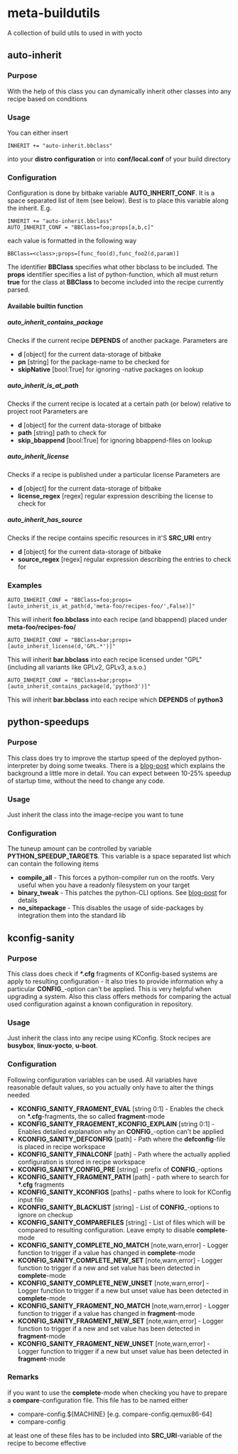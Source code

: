 # meta-buildutils
A collection of build utils to used in with yocto

## auto-inherit
### Purpose
With the help of this class you can dynamically inherit other classes into any recipe based on conditions

### Usage
You can either insert
```
INHERIT += "auto-inherit.bbclass"
```
into your __distro configuration__ or into __conf/local.conf__ of your build directory

### Configuration
Configuration is done by bitbake variable __AUTO_INHERIT_CONF__.
It is a space separated list of item (see below).
Best is to place this variable along the inherit.
E.g.
```
INHERIT += "auto-inherit.bbclass"
AUTO_INHERIT_CONF = "BBClass=foo;props[a,b,c]"
```

each value is formatted in the following way
```
BBClass=<class>;props=[func_foo(d),func_foo2(d,param)]
```

The identifier __BBClass__ specifies what other bbclass to be included.
The __props__ identifier specifies a list of python-function, which all must return **true** for the class at __BBClass__ to become included into the recipe currently parsed.

#### Available builtin function
##### auto_inherit_contains_package

Checks if the current recipe **DEPENDS** of another package.
Parameters are 
 * __d__ [object] for the current data-storage of bitbake
 * __pn__ [string] for the package-name to be checked for
 * __skipNative__ [bool:True] for ignoring -native packages on lookup

##### auto_inherit_is_at_path

Checks if the current recipe is located at a certain path (or below) relative to project root
Parameters are
 * __d__ [object] for the current data-storage of bitbake
 * __path__ [string] path to check for
 * __skip_bbappend__ [bool:True] for ignoring bbappend-files on lookup

##### auto_inherit_license

Checks if a recipe is published under a particular license
Parameters are
 * __d__ [object] for the current data-storage of bitbake
 * __license_regex__ [regex] regular expression describing the license to check for

##### auto_inherit_has_source

Checks if the recipe contains specific resources in it'S **SRC_URI** entry
 * __d__ [object] for the current data-storage of bitbake
 * __source_regex__ [regex] regular expression describing the entries to check for

### Examples

```
AUTO_INHERIT_CONF = "BBClass=foo;props=[auto_inherit_is_at_path(d,'meta-foo/recipes-foo/',False)]"
```

This will inherit **foo.bbclass** into each recipe (and bbappend) placed under __meta-foo/recipes-foo/__

```
AUTO_INHERIT_CONF = "BBClass=bar;props=[auto_inherit_license(d,'GPL.*')]"
```

This will inherit **bar.bbclass** into each recipe licensed under "GPL" (including all variants like GPLv2, GPLv3, a.s.o.)

```
AUTO_INHERIT_CONF = "BBClass=bar;props=[auto_inherit_contains_package(d,'python3')]"
```

This will inherit **bar.bbclass** into each recipe which __DEPENDS__ of **python3**

## python-speedups
### Purpose

This class does try to improve the startup speed of the deployed python-interpreter by doing some tweaks.
There is a [blog-post](https://bitbakesoda.blogspot.com/2019/03/speedup-python-on-embedded-systems.html) which explains the background a little more in detail.
You can expect between 10-25% speedup of startup time, without the need to change any code.

### Usage

Just inherit the class into the image-recipe you want to tune

### Configuration

The tuneup amount can be controlled by variable __PYTHON_SPEEDUP_TARGETS__.
This variable is a space separated list which can contain the following items
 * __compile_all__ - This forces a python-compiler run on the rootfs. Very useful when you have a readonly filesystem on your target
 * __binary_tweak__ - This patches the python-CLI options. See [blog-post](https://bitbakesoda.blogspot.com/2019/03/speedup-python-on-embedded-systems.html) for details
 * __no_sitepackage__ - This disables the usage of side-packages by integration them into the standard lib

## kconfig-sanity
### Purpose

This class does check if __*.cfg__ fragments of KConfig-based systems are apply to resulting configuration - It also tries to provide information why a particular __CONFIG___-option can't be applied.
This is very helpful when upgrading a system.
Also this class offers methods for comparing the actual used configuration against a known configuration in repository.

### Usage

Just inherit the class into any recipe using KConfig.
Stock recipes are **busybox**, **linux-yocto**, **u-boot**.

### Configuration 

Following configuration variables can be used. All variables have reasonable default values, so you actually only have to alter the things needed

 * **KCONFIG_SANITY_FRAGMENT_EVAL** [string 0:1] - Enables the check on __*.cfg__-fragments, the so called **fragment**-mode
 * **KCONFIG_SANITY_FRAGEMENT_KCONFIG_EXPLAIN** [string 0:1] - Enables detailed explanation why an __CONFIG___-option can't be applied
 * **KCONFIG_SANITY_DEFCONFIG** [path] - Path where the __defconfig__-file is placed in recipe workspace
 * **KCONFIG_SANITY_FINALCONF** [path] - Path where the actually applied configuration is stored in recipe workspace
 * **KCONFIG_SANITY_CONFIG_PRE** [string] - prefix of __CONFIG___-options
 * **KCONFIG_SANITY_FRAGMENT_PATH** [path] - path where to search for __*.cfg__ fragments
 * **KCONFIG_SANITY_KCONFIGS** [paths] - paths where to look for KConfig input file
 * **KCONFIG_SANITY_BLACKLIST** [string] - List of __CONFIG___-options to ignore on checkup
 * **KCONFIG_SANITY_COMPAREFILES** [string] - List of files which will be compared to resulting configuration. Leave empty to disable **complete**-mode
 * **KCONFIG_SANITY_COMPLETE_NO_MATCH** [note,warn,error] - Logger function to trigger if a value has changed in **complete**-mode
 * **KCONFIG_SANITY_COMPLETE_NEW_SET**  [note,warn,error] - Logger function to trigger if a new and set value has been detected in **complete**-mode
 * **KCONFIG_SANITY_COMPLETE_NEW_UNSET** [note,warn,error] - Logger function to trigger if a new but unset value has been detected in **complete**-mode
 * **KCONFIG_SANITY_FRAGMENT_NO_MATCH** [note,warn,error] - Logger function to trigger if a value has changed in **fragment**-mode
 * **KCONFIG_SANITY_FRAGMENT_NEW_SET**  [note,warn,error] - Logger function to trigger if a new and set value has been detected in **fragment**-mode
 * **KCONFIG_SANITY_FRAGMENT_NEW_UNSET** [note,warn,error] - Logger function to trigger if a new but unset value has been detected in **fragment**-mode

### Remarks

if you want to use the **complete**-mode when checking you have to prepare a __compare__-configuration file.
This file has to be named either
 * compare-config.${MACHINE} [e.g. compare-config.qemux86-64]
 * compare-config

at least one of these files has to be included into __SRC_URI__-variable of the recipe to become effective

